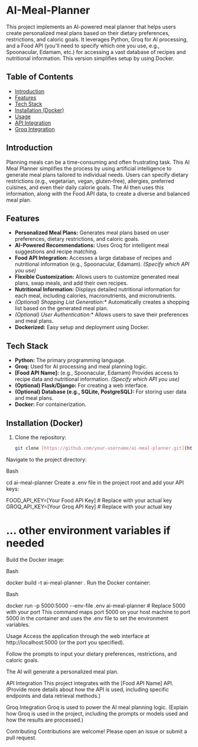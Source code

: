 # AI-Meal-Planner

This project implements an AI-powered meal planner that helps users create personalized meal plans based on their dietary preferences, restrictions, and caloric goals.  It leverages Python, Groq for AI processing, and a Food API (you'll need to specify which one you use, e.g., Spoonacular, Edamam, etc.) for accessing a vast database of recipes and nutritional information.  This version simplifies setup by using Docker.

## Table of Contents

- [Introduction](#introduction)
- [Features](#features)
- [Tech Stack](#tech-stack)
- [Installation (Docker)](#installation-docker)
- [Usage](#usage)
- [API Integration](#api-integration)
- [Groq Integration](#groq-integration)

## Introduction

Planning meals can be a time-consuming and often frustrating task.  This AI Meal Planner simplifies the process by using artificial intelligence to generate meal plans tailored to individual needs.  Users can specify dietary restrictions (e.g., vegetarian, vegan, gluten-free), allergies, preferred cuisines, and even their daily calorie goals. The AI then uses this information, along with the Food API data, to create a diverse and balanced meal plan.

## Features

* **Personalized Meal Plans:** Generates meal plans based on user preferences, dietary restrictions, and caloric goals.
* **AI-Powered Recommendations:** Uses Groq for intelligent meal suggestions and recipe matching.
* **Food API Integration:** Accesses a large database of recipes and nutritional information (e.g., Spoonacular, Edamam).  *(Specify which API you use)*
* **Flexible Customization:** Allows users to customize generated meal plans, swap meals, and add their own recipes.
* **Nutritional Information:** Displays detailed nutritional information for each meal, including calories, macronutrients, and micronutrients.
* *(Optional) Shopping List Generation:**  Automatically creates a shopping list based on the generated meal plan.
* *(Optional) User Authentication:** Allows users to save their preferences and meal plans.
* **Dockerized:** Easy setup and deployment using Docker.

## Tech Stack

* **Python:** The primary programming language.
* **Groq:** Used for AI processing and meal planning logic.
* **[Food API Name]:**  (e.g., Spoonacular, Edamam) Provides access to recipe data and nutritional information.  *(Specify which API you use)*
* **(Optional) Flask/Django:** For creating a web interface.
* **(Optional) Database (e.g., SQLite, PostgreSQL):** For storing user data and meal plans.
* **Docker:** For containerization.

## Installation (Docker)

1. Clone the repository:
   ```bash
   git clone [https://github.com/your-username/ai-meal-planner.git](https://www.google.com/search?q=https://github.com/your-username/ai-meal-planner.git)
Navigate to the project directory:

Bash

cd ai-meal-planner
Create a .env file in the project root and add your API keys:

FOOD_API_KEY=[Your Food API Key]  # Replace with your actual key
GROQ_API_KEY=[Your Groq API Key]   # Replace with your actual key
# ... other environment variables if needed
Build the Docker image:

Bash

docker build -t ai-meal-planner .
Run the Docker container:

Bash

docker run -p 5000:5000 --env-file .env ai-meal-planner  # Replace 5000 with your port
This command maps port 5000 on your host machine to port 5000 in the container and uses the .env file to set the environment variables.

Usage
Access the application through the web interface at http://localhost:5000 (or the port you specified).

Follow the prompts to input your dietary preferences, restrictions, and caloric goals.

The AI will generate a personalized meal plan.

API Integration
This project integrates with the [Food API Name] API.  (Provide more details about how the API is used, including specific endpoints and data retrieval methods.)

Groq Integration
Groq is used to power the AI meal planning logic.  (Explain how Groq is used in the project, including the prompts or models used and how the results are processed.)

Contributing
Contributions are welcome! Please open an issue or submit a pull request.
